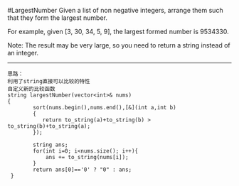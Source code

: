 #LargestNumber
Given a list of non negative integers, arrange them such that they form the largest number.

For example, given [3, 30, 34, 5, 9], the largest formed number is 9534330.

Note: The result may be very large, so you need to return a string instead of an integer.


---


```
思路：
利用了string直接可以比较的特性
自定义新的比较函数
string largestNumber(vector<int>& nums)
{
        sort(nums.begin(),nums.end(),[&](int a,int b)
        {
           return to_string(a)+to_string(b) > to_string(b)+to_string(a); 
        });
        
        string ans;
        for(int i=0; i<nums.size(); i++){
            ans += to_string(nums[i]);
        }
        return ans[0]=='0' ? "0" : ans;
 }
```